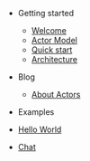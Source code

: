 
* Getting started
  * [Welcome](README.md)
  * [Actor Model](site/ActorModel.md)
  * [Quick start](site/quickstart.md)
  * [Architecture](site/architecture.md)

* Blog
  * [About Actors](blog/about-actor.md)

* Examples
 * [Hello World](examples/helloworld.md)

* [Chat](https://gitter.im/M-Lambda/Actor)
 
 
 
